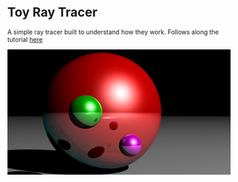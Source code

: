 # Toy Ray Tracer
A simple ray tracer built to understand how they work. Follows along the tutorial [here](https://medium.com/swlh/ray-tracing-from-scratch-in-python-41670e6a96f9)

![Example Rendering](https://github.com/hsdistefa/toy-ray-tracer/blob/main/image.png)
